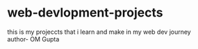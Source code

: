 # web-devlopment-projects
this is my projeccts that i learn and make in my web dev journey 
<br>
author- OM Gupta
